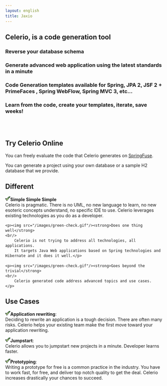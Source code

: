```yaml
---
layout: english
title: Jaxio
---
```


<div>
<style>
div#message {
	background-color: lightgrey;
}
#actualites ul li {
	margin-left: 0px;
}

</style>
<section id="message" class="span-24 last">
	<h1>Celerio, is a code generation tool</h1>
	<h3>
		Reverse your database schema
	</h3>
	<h3>
		Generate advanced web application using the latest standards in a minute
	</h3>
	<h3>
		Code Generation templates available for Spring, JPA 2, JSF 2 + PrimeFaces , Spring WebFlow, Spring MVC 3, etc...
	</h3>
	<h3>
		Learn from the code, create your templates, iterate, save weeks!
	</h3>
	<br/>
	<br/>
</section>
<section id="springfuse" class="span-8">
	<h1>Try Celerio Online</h1>
	<p>
		You can freely evaluate the code that Celerio generates on <a href="www.springfuse.com">SpringFuse</a>.  
	</p>
	<p>
		You can generate a project using your own database or a sample H2 database that we provide.  
	</p>
</section>
<section id="success-story" class="span-8">
	<h1>Different</h1>
	<p><img src="/images/green-check.gif"/><strong>Simple Simple Simple</strong>
	<br/>
		Celerio is pragmatic. There is no UML, no new language to learn, no new esoteric concepts understand, no specific IDE to use.
		Celerio leverages existing technologies as you do as a developer.
	</p>

	<p><img src="/images/green-check.gif"/><strong>Does one thing well</strong>
	<br/>
		Celerio is not trying to address all technologies, all applications.
		It targets Java Web applications based on Spring technologies and Hibernate and it does it well.</p>

	<p><img src="/images/green-check.gif"/><strong>Goes beyond the trivial</strong>
	<br/>
		Celerio generated code address advanced topics and use cases.
	</p>

</section>
<section id="actualites" class="span-8 last">
	<h1>Use Cases</h1>

<p><img src="/images/green-check.gif"/><strong>Application rewriting</strong>:
<br/>Deciding to rewrite an application is a tough decision. 
There are often many risks. Celerio helps your existing team make the first move toward your application rewriting.</p>

<p><img src="/images/green-check.gif"/><strong>Jumpstart</strong>:
<br/>Celerio allows you to jumpstart new projects in a minute. Developer learns faster.
</p>

<p><img src="/images/green-check.gif"/><strong>Prototyping</strong>:
<br/>Writing a prototype for free is a common practice in the industry.
You have to work fast, for free, and deliver top notch quality to get the deal.
Celerio increases drastically your chances to succeed.</p>



</section>
</div>
